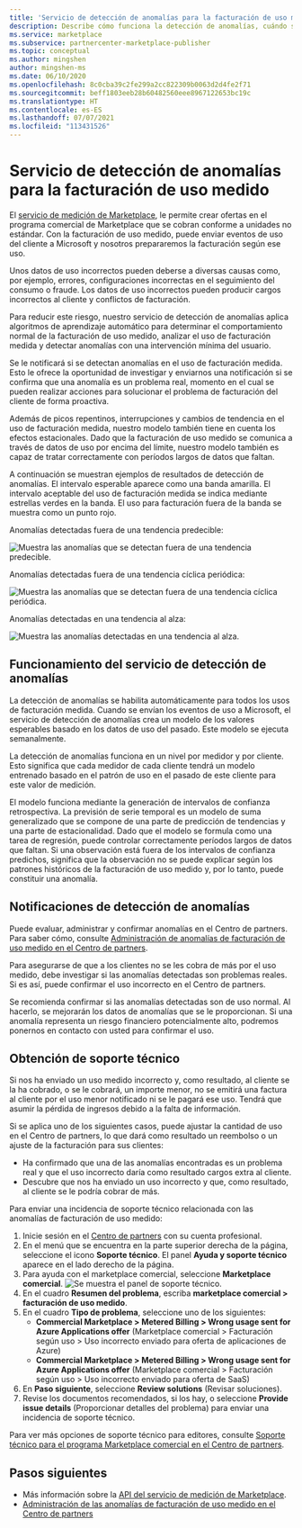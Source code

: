 ```yaml
---
title: 'Servicio de detección de anomalías para la facturación de uso medido: Microsoft Azure Marketplace'
description: Describe cómo funciona la detección de anomalías, cuándo se envían notificaciones y qué hacer con ellas, y las opciones de soporte técnico.
ms.service: marketplace
ms.subservice: partnercenter-marketplace-publisher
ms.topic: conceptual
ms.author: mingshen
author: mingshen-ms
ms.date: 06/10/2020
ms.openlocfilehash: 8c0cba39c2fe299a2cc822309b0063d2d4fe2f71
ms.sourcegitcommit: beff1803eeb28b60482560eee8967122653bc19c
ms.translationtype: HT
ms.contentlocale: es-ES
ms.lasthandoff: 07/07/2021
ms.locfileid: "113431526"
---
```

# <a name="anomaly-detection-service-for-metered-billing"></a>Servicio de detección de anomalías para la facturación de uso medido

El [servicio de medición de Marketplace](../marketplace-metering-service-apis-faq.yml), le permite crear ofertas en el programa comercial de Marketplace que se cobran conforme a unidades no estándar. Con la facturación de uso medido, puede enviar eventos de uso del cliente a Microsoft y nosotros prepararemos la facturación según ese uso.

Unos datos de uso incorrectos pueden deberse a diversas causas como, por ejemplo, errores, configuraciones incorrectas en el seguimiento del consumo o fraude. Los datos de uso incorrectos pueden producir cargos incorrectos al cliente y conflictos de facturación.

Para reducir este riesgo, nuestro servicio de detección de anomalías aplica algoritmos de aprendizaje automático para determinar el comportamiento normal de la facturación de uso medido, analizar el uso de facturación medida y detectar anomalías con una intervención mínima del usuario.

Se le notificará si se detectan anomalías en el uso de facturación medida. Esto le ofrece la oportunidad de investigar y enviarnos una notificación si se confirma que una anomalía es un problema real, momento en el cual se pueden realizar acciones para solucionar el problema de facturación del cliente de forma proactiva.

Además de picos repentinos, interrupciones y cambios de tendencia en el uso de facturación medida, nuestro modelo también tiene en cuenta los efectos estacionales. Dado que la facturación de uso medido se comunica a través de datos de uso por encima del límite, nuestro modelo también es capaz de tratar correctamente con períodos largos de datos que faltan.

A continuación se muestran ejemplos de resultados de detección de anomalías. El intervalo esperable aparece como una banda amarilla. El intervalo aceptable del uso de facturación medida se indica mediante estrellas verdes en la banda. El uso para facturación fuera de la banda se muestra como un punto rojo.  

Anomalías detectadas fuera de una tendencia predecible:

![Muestra las anomalías que se detectan fuera de una tendencia predecible.](media/anomaly-1.png)

Anomalías detectadas fuera de una tendencia cíclica periódica:

![Muestra las anomalías que se detectan fuera de una tendencia cíclica periódica.](media/anomaly-2.png)

Anomalías detectadas en una tendencia al alza:

![Muestra las anomalías detectadas en una tendencia al alza.](media/anomaly-3.png)

## <a name="how-anomaly-detection-service-works"></a>Funcionamiento del servicio de detección de anomalías

La detección de anomalías se habilita automáticamente para todos los usos de facturación medida. Cuando se envían los eventos de uso a Microsoft, el servicio de detección de anomalías crea un modelo de los valores esperables basado en los datos de uso del pasado. Este modelo se ejecuta semanalmente.

La detección de anomalías funciona en un nivel por medidor y por cliente. Esto significa que cada medidor de cada cliente tendrá un modelo entrenado basado en el patrón de uso en el pasado de este cliente para este valor de medición.

El modelo funciona mediante la generación de intervalos de confianza retrospectiva. La previsión de serie temporal es un modelo de suma generalizado que se compone de una parte de predicción de tendencias y una parte de estacionalidad. Dado que el modelo se formula como una tarea de regresión, puede controlar correctamente períodos largos de datos que faltan. Si una observación está fuera de los intervalos de confianza predichos, significa que la observación no se puede explicar según los patrones históricos de la facturación de uso medido y, por lo tanto, puede constituir una anomalía.

## <a name="anomaly-detection-notification"></a>Notificaciones de detección de anomalías

Puede evaluar, administrar y confirmar anomalías en el Centro de partners. Para saber cómo, consulte [Administración de anomalías de facturación de uso medido en el Centro de partners](../anomaly-detection.md).

Para asegurarse de que a los clientes no se les cobra de más por el uso medido, debe investigar si las anomalías detectadas son problemas reales. Si es así, puede confirmar el uso incorrecto en el Centro de partners.

Se recomienda confirmar si las anomalías detectadas son de uso normal. Al hacerlo, se mejorarán los datos de anomalías que se le proporcionan. Si una anomalía representa un riesgo financiero potencialmente alto, podremos ponernos en contacto con usted para confirmar el uso.

## <a name="when-and-how-to-get-support"></a>Obtención de soporte técnico

Si nos ha enviado un uso medido incorrecto y, como resultado, al cliente se la ha cobrado, o se le cobrará, un importe menor, no se emitirá una factura al cliente por el uso menor notificado ni se le pagará ese uso. Tendrá que asumir la pérdida de ingresos debido a la falta de información.

Si se aplica uno de los siguientes casos, puede ajustar la cantidad de uso en el Centro de partners, lo que dará como resultado un reembolso o un ajuste de la facturación para sus clientes:

- Ha confirmado que una de las anomalías encontradas es un problema real y que el uso incorrecto daría como resultado cargos extra al cliente.
- Descubre que nos ha enviado un uso incorrecto y que, como resultado, al cliente se le podría cobrar de más.

Para enviar una incidencia de soporte técnico relacionada con las anomalías de facturación de uso medido:

1. Inicie sesión en el [Centro de partners](https://go.microsoft.com/fwlink/?linkid=2165290) con su cuenta profesional.
1. En el menú que se encuentra en la parte superior derecha de la página, seleccione el icono **Soporte técnico**. El panel **Ayuda y soporte técnico** aparece en el lado derecho de la página.
1. Para ayuda con el marketplace comercial, seleccione **Marketplace comercial**.
   ![Se muestra el panel de soporte técnico.](../media/support/commercial-marketplace-support-pane.png)
1. En el cuadro **Resumen del problema**, escriba **marketplace comercial > facturación de uso medido**.
1. En el cuadro **Tipo de problema**, seleccione uno de los siguientes:
    - **Commercial Marketplace > Metered Billing > Wrong usage sent for Azure Applications offer** (Marketplace comercial > Facturación según uso > Uso incorrecto enviado para oferta de aplicaciones de Azure)
    - **Commercial Marketplace > Metered Billing > Wrong usage sent for Azure Applications offer** (Marketplace comercial > Facturación según uso > Uso incorrecto enviado para oferta de SaaS)
1. En **Paso siguiente**, seleccione **Review solutions** (Revisar soluciones).
1. Revise los documentos recomendados, si los hay, o seleccione **Provide issue details** (Proporcionar detalles del problema) para enviar una incidencia de soporte técnico.

Para ver más opciones de soporte técnico para editores, consulte [Soporte técnico para el programa Marketplace comercial en el Centro de partners](../support.md).

## <a name="next-steps"></a>Pasos siguientes

- Más información sobre la [API del servicio de medición de Marketplace](../marketplace-metering-service-apis.md).
- [Administración de las anomalías de facturación de uso medido en el Centro de partners](../anomaly-detection.md)